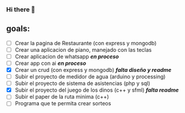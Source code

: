 ### Hi there 👋

## goals:
- [ ] Crear la pagina de Restaurante (con express y mongodb)
- [ ] Crear una aplicacion de piano, manejado con las teclas
- [ ] Crear aplicacion de whatsapp ***en proceso***
- [ ] Crear app con ai ***en proceso***
- [x] Crear un crud (con express y mongodb) ***falta diseño y readme***
- [ ] Subir el proyecto de medidor de agua (arduino y processing)
- [ ] Subir el proyecto de sistema de asistencias (php y sql)
- [x] Subir el proyecto del juego de los dinos (c++ y sfml) ***falta readme***
- [ ] Subir el paper de la ruta minima (c++)
- [ ] Programa que te permita crear sorteos
